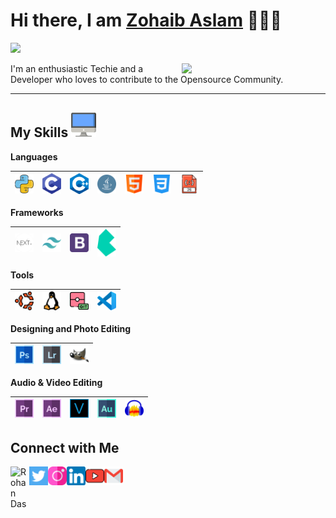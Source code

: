 <h1>Hi there, I am <a href="https://techomnis.com" target="_blank">Zohaib Aslam</a> 🙋🏽‍♂️</h1>

![](https://visitor-badge.glitch.me/badge?page_id=rohandas28)

<img align='right' src="https://media.giphy.com/media/M9gbBd9nbDrOTu1Mqx/giphy.gif" width="230">

I'm an enthusiastic Techie and a Developer who loves to contribute to the Opensource Community.

---

## My Skills <img alt="Computer" width="40px" src="/Assets/desktop.png"/>

**Languages**

| <img alt="Python" width="30px" src="/Assets/python.png"/> | <img alt="C" width="30px" src="/Assets/c-programming.png"/> | <img alt="C++" width="30px" src="/Assets/c++.png"/> | <img alt="Java" width="30px" src="/Assets/java.png"/> | <img alt="HTML" width="30px" src="/Assets/html.png"/> | <img alt="CSS" width="30px" src="/Assets/css-3.png"/> | <img alt="JavaScript" width="30px" src="/Assets/javascript.png"/> |
| --------------------------------------------------------- | ----------------------------------------------------------- | --------------------------------------------------- | ----------------------------------------------------- | ----------------------------------------------------- | ----------------------------------------------------- | ----------------------------------------------------------------- |

**Frameworks**

| <img alt="nextjs" width="30px" src="/Assets/next.png"/> | <img alt="tailwindcss" width="30px" src="/Assets/tailwindcss-icon.svg"/> | <img alt="Bootstrap" width="30px" src="/Assets/bootstrap-logo.png"/> | <img alt="Bulma" width="30px" src="/Assets/bulma.svg"/> |
| ------------------------------------------------------- | ------------------------------------------------------------------------ | -------------------------------------------------------------------- | ------------------------------------------------------- |

**Tools**

| <img alt="Ubuntu" width="30px" src="/Assets/ubuntu.png"/> | <img alt="Linux" width="30px" src="/Assets/linux.png"/> | <img alt="Git" width="30px" src="/Assets/git.png"/> | <img alt="VSCode" width="30px" src="/Assets/vscode.png"/> |
| --------------------------------------------------------- | ------------------------------------------------------- | --------------------------------------------------- | --------------------------------------------------------- |

**Designing and Photo Editing**

| <img alt="Adobe Photoshop" width="30px" src="/Assets/photoshop.png"/> | <img alt="Adobe Lightroom" width="30px" src="/Assets/lightroom.png"/> | <img alt="Gimp" width="30px" src="/Assets/gimp-icon.svg"/> |
| --------------------------------------------------------------------- | --------------------------------------------------------------------- | ---------------------------------------------------------- |

**Audio & Video Editing**

| <img alt="Adobe Premiere Pro" width="30px" src="/Assets/premier.png"/> | <img alt="Adobe After Effects" width="30px" src="/Assets/after-effects.png"/> | <img alt="Sony Vegas" width="30px" src="/Assets/vegas.png"/> | <img alt="Adobe Audition" width="30px" src="/Assets/audition.png"/> | <img alt="Audacity" width="30px" src="/Assets/Audacity_Logo_nofilter.svg"/> |
| ---------------------------------------------------------------------- | ----------------------------------------------------------------------------- | ------------------------------------------------------------ | ------------------------------------------------------------------- | --------------------------------------------------------------------------- |

## **Connect with Me**

[<img align="left" alt="Rohan Das" width="30px" src="https://rohandas28.github.io/avatar.png" />](https://rohandas28.github.io/links) [<img align="left" alt="Twitter - Rohan Das" width="30px" src="/Assets/twitter.png" />](https://twitter.com/rohandas28) [<img align="left" alt="Instagram - Rohan Das" width="30px" src="/Assets/instagram.png" />](https://www.instagram.com/RohanDasRD) [<img align="left" alt="LinkedIn - Rohan Das" width="30px" src="/Assets/linkedin.png" />](https://www.linkedin.com/in/rohandas28) [<img align="left" alt="YouTube -Rohan Das" width="30px" src="/Assets/youtube.png" />](https://www.youtube.com/c/RohanDasTech) [<img align="left" alt="Email -Rohan Das" width="30px" src="/Assets/gmail.png" />](mailto:rohandasbirbhum@gmail.com)
